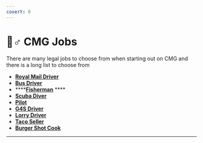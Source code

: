 ```yaml
---
coverY: 0
---
```


# 👷♂ CMG Jobs

There are many legal jobs to choose from when starting out on CMG and there is a long list to choose from

* ****[**Royal Mail Driver**](royal-mail-driver.md)****
* ****[**Bus Driver**](bus-driver.md)****
* ****[**Fisherman**](fisherman.md) ****&#x20;
* ****[**Scuba Diver**](scuba-diver.md)****
* ****[**Pilot**](pilot.md)****
* ****[**G4S Driver**](g4s-driver.md)****
* ****[**Lorry Driver**](lorry-driver.md)****
* ****[**Taco Seller**](taco-seller.md)****
* ****[**Burger Shot Cook**](burger-shot-cook.md)****

****
